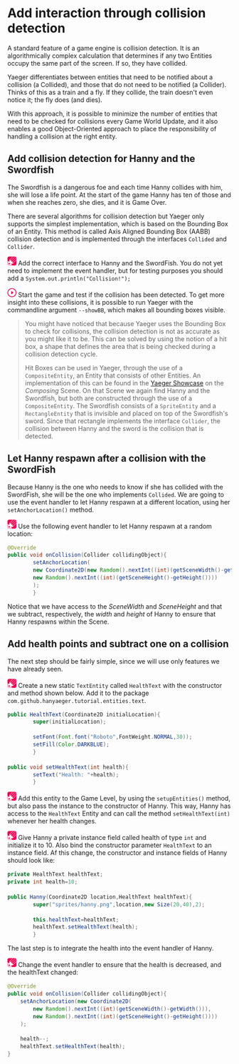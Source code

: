 # Add interaction through collision detection

A standard feature of a game engine is collision detection. It is an
algorithmically complex calculation that determines if any two Entities occupy
the same part of the screen. If so, they have collided.

Yaeger differentiates between entities that need to be notified about a
collision (a Collided), and those that do not need to be notified (a Collider).
Thinks of this as a train and a fly. If they collide, the train doesn't even
notice it; the fly does (and dies).

With this approach, it is possible to minimize the number of entities that need
to be checked for collisions every Game World Update, and it also enables a good
Object-Oriented approach to place the responsibility of handling a collision at
the right entity.

## Add collision detection for Hanny and the Swordfish

The Swordfish is a dangerous foe and each time Hanny collides with him, she will
lose a life point. At the start of the game Hanny has ten of those and when she
reaches zero, she dies, and it is Game Over.

There are several algorithms for collision detection but Yaeger only supports
the simplest implementation, which is based on the Bounding Box of an Entity.
This method is called Axis Aligned Bounding Box (AABB) collision detection and
is implemented through the interfaces `Collided` and `Collider`.

![Edit](images/edit.png) Add the correct interface to Hanny and the SwordFish.
You do not yet need to implement the event handler, but for testing purposes you
should add a `System.out.println("Collision!");`

![Run](images/play.png) Start the game and test if the collision has been
detected. To get more insight into these collisions, it is possible to run
Yaeger with the commandline argument `--showBB`, which makes all bounding boxes
visible.

> You might have noticed that because Yaeger uses the Bounding Box to check for collisions,
> the collision detection is not as accurate as you might like it to be. This can be solved by using the notion of a hit box,
> a shape that defines the area that is being checked during a collision detection cycle.
>
> Hit Boxes can be used in Yaeger, through the use of a `CompositeEntity`, an Entity that consists of other Entities.
> An implementation of this can be found in the [Yaeger Showcase](https://github.com/han-yaeger/yaeger-showcase) on
> the *Composing* Scene. On that Scene we again find Hanny and the Swordfish, but both are constructed through the use
> of a `CompositeEntity`. The Swordfish consists of a `SpriteEntity` and a `RectangleEntity` that is invisible and
> placed on top of the Swordfish's sword. Since that rectangle implements the interface `Collider`, the collision between
> Hanny and the sword is the collision that is detected.
>

## Let Hanny respawn after a collision with the SwordFish

Because Hanny is the one who needs to know if she has collided with the
SwordFish, she will be the one who implements
`Collided`. We are going to use the event handler to let Hanny respawn at a
different location, using her `setAnchorLocation()`
method.

![Edit](images/edit.png) Use the following event handler to let Hanny respawn at
a random location:

```java
@Override
public void onCollision(Collider collidingObject){
        setAnchorLocation(
        new Coordinate2D(new Random().nextInt((int)(getSceneWidth()-getWidth())),
        new Random().nextInt((int)(getSceneHeight()-getHeight())))
        );
        }
```

Notice that we have access to the *SceneWidth* and *SceneHeight* and that we
subtract, respectively, the *width*
and *height* of Hanny to ensure that Hanny respawns within the Scene.

## Add health points and subtract one on a collision

The next step should be fairly simple, since we will use only features we have
already seen.

![Edit](images/edit.png) Create a new static `TextEntity` called `HealthText`
with the constructor and method shown below. Add it to the
package `com.github.hanyaeger.tutorial.entities.text`.

```java
public HealthText(Coordinate2D initialLocation){
        super(initialLocation);

        setFont(Font.font("Roboto",FontWeight.NORMAL,30));
        setFill(Color.DARKBLUE);
        }

public void setHealthText(int health){
        setText("Health: "+health);
        }
```

![Edit](images/edit.png) Add this entity to the Game Level, by using
the `setupEntities()` method, but also pass the instance to the constructor of
Hanny. This way, Hanny has access to the `HealthText` Entity and can call the
method `setHealthText(int)`
whenever her health changes.

![Edit](images/edit.png) Give Hanny a private instance field called health of
type `int` and initialize it to 10. Also bind the constructor
parameter `HealthText` to an instance field. Af this change, the constructor and
instance fields of Hanny should look like:

```java
private HealthText healthText;
private int health=10;

public Hanny(Coordinate2D location,HealthText healthText){
        super("sprites/hanny.png",location,new Size(20,40),2);

        this.healthText=healthText;
        healthText.setHealthText(health);
        }
```

The last step is to integrate the health into the event handler of Hanny.

![Edit](images/edit.png) Change the event handler to ensure that the health is
decreased, and the healthText changed:

```java
@Override
public void onCollision(Collider collidingObject){
    setAnchorLocation(new Coordinate2D(
        new Random().nextInt((int)(getSceneWidth()-getWidth())),
        new Random().nextInt((int)(getSceneHeight()-getHeight())))
    );

    health--;
    healthText.setHealthText(health);
}
```
